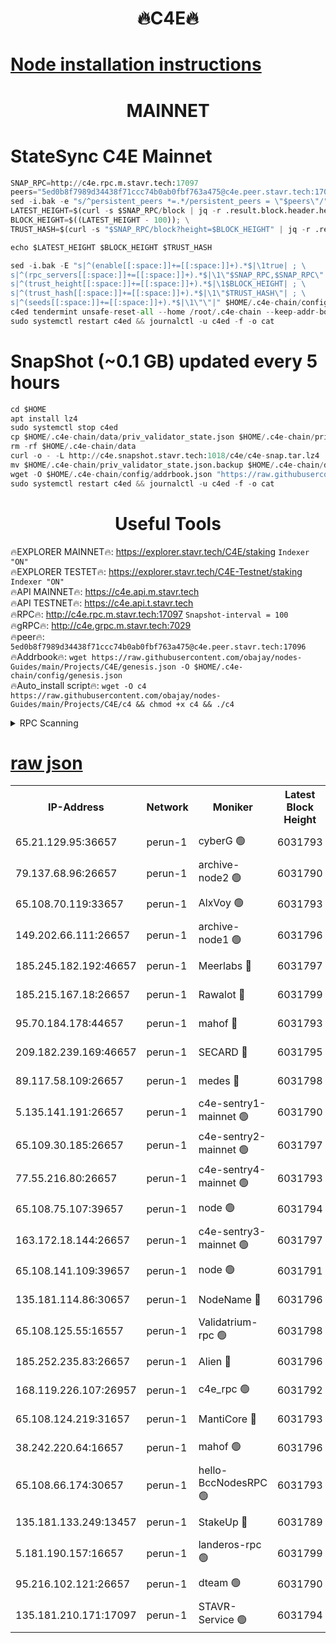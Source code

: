 <h1 align="center"> 🔥C4E🔥</h1>

[Node installation instructions](https://github.com/obajay/nodes-Guides/tree/main/Projects/C4E)
=

<h1 align="center"> MAINNET</h1>

# StateSync C4E Mainnet
```python
SNAP_RPC=http://c4e.rpc.m.stavr.tech:17097
peers="5ed0b8f7989d34438f71ccc74b0ab0fbf763a475@c4e.peer.stavr.tech:17096"
sed -i.bak -e "s/^persistent_peers *=.*/persistent_peers = \"$peers\"/" $HOME/.c4e-chain/config/config.toml
LATEST_HEIGHT=$(curl -s $SNAP_RPC/block | jq -r .result.block.header.height); \
BLOCK_HEIGHT=$((LATEST_HEIGHT - 100)); \
TRUST_HASH=$(curl -s "$SNAP_RPC/block?height=$BLOCK_HEIGHT" | jq -r .result.block_id.hash)

echo $LATEST_HEIGHT $BLOCK_HEIGHT $TRUST_HASH

sed -i.bak -E "s|^(enable[[:space:]]+=[[:space:]]+).*$|\1true| ; \
s|^(rpc_servers[[:space:]]+=[[:space:]]+).*$|\1\"$SNAP_RPC,$SNAP_RPC\"| ; \
s|^(trust_height[[:space:]]+=[[:space:]]+).*$|\1$BLOCK_HEIGHT| ; \
s|^(trust_hash[[:space:]]+=[[:space:]]+).*$|\1\"$TRUST_HASH\"| ; \
s|^(seeds[[:space:]]+=[[:space:]]+).*$|\1\"\"|" $HOME/.c4e-chain/config/config.toml
c4ed tendermint unsafe-reset-all --home /root/.c4e-chain --keep-addr-book
sudo systemctl restart c4ed && journalctl -u c4ed -f -o cat
```
# SnapShot (~0.1 GB) updated every 5 hours
```python
cd $HOME
apt install lz4
sudo systemctl stop c4ed
cp $HOME/.c4e-chain/data/priv_validator_state.json $HOME/.c4e-chain/priv_validator_state.json.backup
rm -rf $HOME/.c4e-chain/data
curl -o - -L http://c4e.snapshot.stavr.tech:1018/c4e/c4e-snap.tar.lz4 | lz4 -c -d - | tar -x -C $HOME/.c4e-chain --strip-components 2
mv $HOME/.c4e-chain/priv_validator_state.json.backup $HOME/.c4e-chain/data/priv_validator_state.json
wget -O $HOME/.c4e-chain/config/addrbook.json "https://raw.githubusercontent.com/obajay/nodes-Guides/main/Projects/C4E/addrbook.json"
sudo systemctl restart c4ed && journalctl -u c4ed -f -o cat
```
 <h1 align="center"> Useful Tools</h1>

🔥EXPLORER MAINNET🔥:  https://explorer.stavr.tech/C4E/staking            `Indexer "ON"` \
🔥EXPLORER TESTET🔥:   https://explorer.stavr.tech/C4E-Testnet/staking     `Indexer "ON"` \
🔥API MAINNET🔥:       https://c4e.api.m.stavr.tech \
🔥API TESTNET🔥:       https://c4e.api.t.stavr.tech \
🔥RPC🔥:               http://c4e.rpc.m.stavr.tech:17097                  `Snapshot-interval = 100` \
🔥gRPC🔥:              http://c4e.grpc.m.stavr.tech:7029 \
🔥peer🔥:              `5ed0b8f7989d34438f71ccc74b0ab0fbf763a475@c4e.peer.stavr.tech:17096` \
🔥Addrbook🔥:    ```wget https://raw.githubusercontent.com/obajay/nodes-Guides/main/Projects/C4E/genesis.json -O $HOME/.c4e-chain/config/genesis.json``` \
🔥Auto_install script🔥: ```wget -O c4 https://raw.githubusercontent.com/obajay/nodes-Guides/main/Projects/C4E/c4 && chmod +x c4 && ./c4```





<details>
<summary>RPC Scanning</summary>

<h2 align="center"> We scan nodes in real time every 4 hours. And we provide the final result of RPC endpoints.
We cannot influence the operation of these nodes in any way. </h2>


```python
If Voting Power is higher than 0 --> then the Node is a validator of the network and may be subject to attack and be a potential threat to the chain.
```
```python
We marked such validators with a red symbol
```

</details>

[raw json](https://rpc-check.c4e.stavr.tech/c4e/rpc-c4e-result.json)
=



<table><tr><th>IP-Address</th><th>Network</th><th>Moniker</th><th>Latest Block Height</th><th>Earliest Block Height</th><th>Catching Up</th><th>Voting Power</th><th>Scan Time</th></tr><tr><td>65.21.129.95:36657</td><td>perun-1</td><td>cyberG 🟢</td><td>6031793</td><td>0</td><td>False</td><td>0</td><td>2023-11-26T23:17:21.388191204UTC</td></tr><tr><td>79.137.68.96:26657</td><td>perun-1</td><td>archive-node2 🟢</td><td>6031790</td><td>1</td><td>False</td><td>0</td><td>2023-11-26T23:17:04.311151599UTC</td></tr><tr><td>65.108.70.119:33657</td><td>perun-1</td><td>AlxVoy 🟢</td><td>6031793</td><td>1</td><td>False</td><td>0</td><td>2023-11-26T23:17:20.681911510UTC</td></tr><tr><td>149.202.66.111:26657</td><td>perun-1</td><td>archive-node1 🟢</td><td>6031796</td><td>1</td><td>False</td><td>0</td><td>2023-11-26T23:17:37.380775607UTC</td></tr><tr><td>185.245.182.192:46657</td><td>perun-1</td><td>Meerlabs 🔴</td><td>6031797</td><td>1051501</td><td>False</td><td>493550</td><td>2023-11-26T23:17:42.949304247UTC</td></tr><tr><td>185.215.167.18:26657</td><td>perun-1</td><td>Rawalot 🔴</td><td>6031799</td><td>1090501</td><td>False</td><td>579034</td><td>2023-11-26T23:17:55.096831144UTC</td></tr><tr><td>95.70.184.178:44657</td><td>perun-1</td><td>mahof 🔴</td><td>6031793</td><td>2342001</td><td>False</td><td>1357006</td><td>2023-11-26T23:17:19.975872636UTC</td></tr><tr><td>209.182.239.169:46657</td><td>perun-1</td><td>SECARD 🔴</td><td>6031795</td><td>2616101</td><td>False</td><td>675729</td><td>2023-11-26T23:17:34.702357614UTC</td></tr><tr><td>89.117.58.109:26657</td><td>perun-1</td><td>medes 🔴</td><td>6031798</td><td>2826001</td><td>False</td><td>471345</td><td>2023-11-26T23:17:50.010745704UTC</td></tr><tr><td>5.135.141.191:26657</td><td>perun-1</td><td>c4e-sentry1-mainnet 🟢</td><td>6031790</td><td>4267001</td><td>False</td><td>0</td><td>2023-11-26T23:17:03.549525400UTC</td></tr><tr><td>65.109.30.185:26657</td><td>perun-1</td><td>c4e-sentry2-mainnet 🟢</td><td>6031797</td><td>5186001</td><td>False</td><td>0</td><td>2023-11-26T23:17:42.571118458UTC</td></tr><tr><td>77.55.216.80:26657</td><td>perun-1</td><td>c4e-sentry4-mainnet 🟢</td><td>6031793</td><td>5187001</td><td>False</td><td>0</td><td>2023-11-26T23:17:20.326257252UTC</td></tr><tr><td>65.108.75.107:39657</td><td>perun-1</td><td>node 🟢</td><td>6031794</td><td>5198801</td><td>False</td><td>0</td><td>2023-11-26T23:17:23.810059538UTC</td></tr><tr><td>163.172.18.144:26657</td><td>perun-1</td><td>c4e-sentry3-mainnet 🟢</td><td>6031797</td><td>5286001</td><td>False</td><td>0</td><td>2023-11-26T23:17:43.606341976UTC</td></tr><tr><td>65.108.141.109:39657</td><td>perun-1</td><td>node 🟢</td><td>6031791</td><td>5303301</td><td>False</td><td>0</td><td>2023-11-26T23:17:06.738638385UTC</td></tr><tr><td>135.181.114.86:30657</td><td>perun-1</td><td>NodeName 🔴</td><td>6031796</td><td>5508301</td><td>False</td><td>333717</td><td>2023-11-26T23:17:37.714666620UTC</td></tr><tr><td>65.108.125.55:16557</td><td>perun-1</td><td>Validatrium-rpc 🟢</td><td>6031798</td><td>5551301</td><td>False</td><td>0</td><td>2023-11-26T23:17:52.384366623UTC</td></tr><tr><td>185.252.235.83:26657</td><td>perun-1</td><td>Alien 🔴</td><td>6031796</td><td>5736001</td><td>False</td><td>380508</td><td>2023-11-26T23:17:38.028564122UTC</td></tr><tr><td>168.119.226.107:26957</td><td>perun-1</td><td>c4e_rpc 🟢</td><td>6031792</td><td>5931792</td><td>False</td><td>0</td><td>2023-11-26T23:17:13.106532248UTC</td></tr><tr><td>65.108.124.219:31657</td><td>perun-1</td><td>MantiCore 🔴</td><td>6031793</td><td>5931793</td><td>False</td><td>837391</td><td>2023-11-26T23:17:19.573207680UTC</td></tr><tr><td>38.242.220.64:16657</td><td>perun-1</td><td>mahof 🟢</td><td>6031796</td><td>5980001</td><td>False</td><td>0</td><td>2023-11-26T23:17:35.035660057UTC</td></tr><tr><td>65.108.66.174:30657</td><td>perun-1</td><td>hello-BccNodesRPC 🟢</td><td>6031793</td><td>5985401</td><td>False</td><td>0</td><td>2023-11-26T23:17:21.047878428UTC</td></tr><tr><td>135.181.133.249:13457</td><td>perun-1</td><td>StakeUp 🔴</td><td>6031789</td><td>6015001</td><td>False</td><td>1357006</td><td>2023-11-26T23:16:55.120087948UTC</td></tr><tr><td>5.181.190.157:16657</td><td>perun-1</td><td>landeros-rpc 🟢</td><td>6031799</td><td>6019501</td><td>False</td><td>0</td><td>2023-11-26T23:17:54.777772803UTC</td></tr><tr><td>95.216.102.121:26657</td><td>perun-1</td><td>dteam 🟢</td><td>6031790</td><td>6030001</td><td>False</td><td>0</td><td>2023-11-26T23:17:03.904055247UTC</td></tr><tr><td>135.181.210.171:17097</td><td>perun-1</td><td>STAVR-Service 🟢</td><td>6031794</td><td>6030701</td><td>False</td><td>0</td><td>2023-11-26T23:17:26.187542707UTC</td></tr></table>
